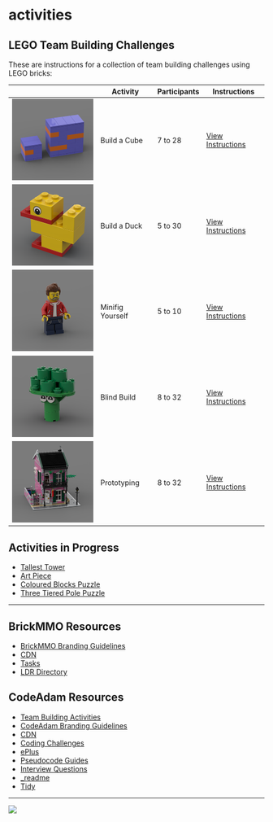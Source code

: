 # activities

<style>@import url("//readme.codeadam.ca/readme.css");</style>

## LEGO Team Building Challenges

These are instructions for a collection of team building challenges using LEGO bricks:

|                                                                       | Activity         | Participants | Instructions                      |
| --------------------------------------------------------------------- | ---------------- | ------------ | --------------------------------- |
| <img src="/images/cube/cube-thumbnail.png" width="200">               | Build a Cube     | 7 to 28      | [View Instructions](/cube)        |
| <img src="/images/duck/duck-thumbnail.png" width="200">               | Build a Duck     | 5 to 30      | [View Instructions](/duck)        |
| <img src="/images/minifigure/minifigure-thumbnail.png" width="200">   | Minifig Yourself | 5 to 10      | [View Instructions](/minifigure)  |
| <img src="/images/blind/blind-thumbnail.png" width="200">             | Blind Build      | 8 to 32      | [View Instructions](/blind)       |
| <img src="/images/prototyping/prototyping-thumbnail.png" width="200"> | Prototyping      | 8 to 32      | [View Instructions](/prototyping) |

## Activities in Progress

- [Tallest Tower](tower)
- [Art Piece](/art)
- [Coloured Blocks Puzzle](/blocks)
- [Three Tiered Pole Puzzle](/pole)

---

## BrickMMO Resources

- [BrickMMO Branding Guidelines](https://branding.brickmmo.com/)
- [CDN](https://cdn.brickmmo.com/)
- [Tasks](https://github.com/BrickMMO/tasks)
- [LDR Directory](https://ldr.brickmmo.com/)

## CodeAdam Resources

- [Team Building Activities](https://activities.codeadam.ca)
- [CodeAdam Branding Guidelines](https://branding.codeadam.ca/)
- [CDN](https://cdn.codeadam.ca/)
- [Coding Challenges](https://challenges.codeadam.ca/)
- [ePlus](https://eplus.codeadam.ca/)
- [Pseudocode Guides](https://pseudocode.codeadam.ca/)
- [Interview Questions](https://questions.codeadam.ca/)
- [_readme](https://readme.codeadam.ca/)
- [Tidy](https://tidy.codeadam.ca/)

---

<a href="https://codeadam.ca">
<img src="https://cdn.codeadam.ca/images@1.0.0/codeadam-logo-coloured-horizontal.png" width="100">
</a>
